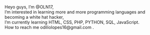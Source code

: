 
   <p>Heyo guys, I’m <span id="nome">@OLN17</span>,<br>
      I’m interested in learning more and more programming languages and becoming a white hat hacker,<br>
      I’m currently learning HTML, CSS, PHP, PYTHON, SQL, JavaScript.<br>
      How to reach me odiliolopes16@gmail.com  .</p>    

